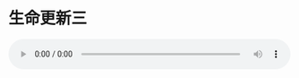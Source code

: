 # 生命更新三

<audio style="width: 100%;" preload="false" controls controlslist="nodownload"><source src="http://file.simai.life/audio/mp3/old/18897.mp3" type="audio/mpeg">Your browser does not support the audio element.</audio>


